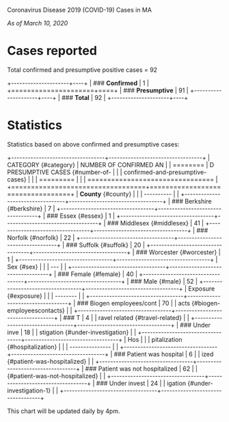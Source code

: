Coronavirus Disease 2019 (COVID-19) Cases in MA

*As of March 10, 2020*

Cases reported
==============

Total confirmed and presumptive positive cases = 92

+---------------------+----+
| ### **Confirmed**   | 1  |
+=====================+====+
| ### **Presumptive** | 91 |
+---------------------+----+
| ### **Total**       | 92 |
+---------------------+----+

Statistics
==========

Statistics based on above confirmed and presumptive cases:

+----------------------------------+----------------------------------+
| CATEGORY {#category}             | NUMBER OF CONFIRMED AN           |
| ========                         | D PRESUMPTIVE CASES {#number-of- |
|                                  | confirmed-and-presumptive-cases} |
|                                  | =========                        |
|                                  | ================================ |
+==================================+==================================+
| **County** {#county}             |                                  |
| ----------                       |                                  |
+----------------------------------+----------------------------------+
| ### Berkshire {#berkshire}       | 7                                |
+----------------------------------+----------------------------------+
| ### Essex {#essex}               | 1                                |
+----------------------------------+----------------------------------+
| ### Middlesex {#middlesex}       | 41                               |
+----------------------------------+----------------------------------+
| ### Norfolk {#norfolk}           | 22                               |
+----------------------------------+----------------------------------+
| ### Suffolk {#suffolk}           | 20                               |
+----------------------------------+----------------------------------+
| ### Worcester {#worcester}       | 1                                |
+----------------------------------+----------------------------------+
| Sex {#sex}                       |                                  |
| ---                              |                                  |
+----------------------------------+----------------------------------+
| ### Female {#female}             | 40                               |
+----------------------------------+----------------------------------+
| ### Male {#male}                 | 52                               |
+----------------------------------+----------------------------------+
| Exposure {#exposure}             |                                  |
| --------                         |                                  |
+----------------------------------+----------------------------------+
| ### Biogen employees/cont        | 70                               |
| acts {#biogen-employeescontacts} |                                  |
+----------------------------------+----------------------------------+
| ### T                            | 4                                |
| ravel related  {#travel-related} |                                  |
+----------------------------------+----------------------------------+
| ### Under inve                   | 18                               |
| stigation {#under-investigation} |                                  |
+----------------------------------+----------------------------------+
| Hos                              |                                  |
| pitalization  {#hospitalization} |                                  |
| ---------------                  |                                  |
+----------------------------------+----------------------------------+
| ### Patient was hospital         | 6                                |
| ized {#patient-was-hospitalized} |                                  |
+----------------------------------+----------------------------------+
| ### Patient was not hospitalized | 62                               |
|  {#patient-was-not-hospitalized} |                                  |
+----------------------------------+----------------------------------+
| ### Under invest                 | 24                               |
| igation {#under-investigation-1} |                                  |
+----------------------------------+----------------------------------+

This chart will be updated daily by 4pm.
